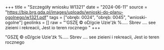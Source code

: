 +++
title = "Szczegóły wniosku W1321"
date = "2024-06-11"
source = "https://bip.brg.gda.pl/images/uploads/wnioski-do-planu-ogolnego/w1321.pdf"
tags = ["obręb: 0024", "obręb: 0045", "wnioski-ogolne"]
geolinks = []
raw = "'GSZĘ © oD/gcie Uzie'żk %..... Sbrev .... see zieieni i rekreacii, Jest io teren rocznego "
+++

"GSZĘ © oD/gcie Uzie'żk %..... Sbrev .... see zieieni i rekreacii, Jest io teren rocznego



